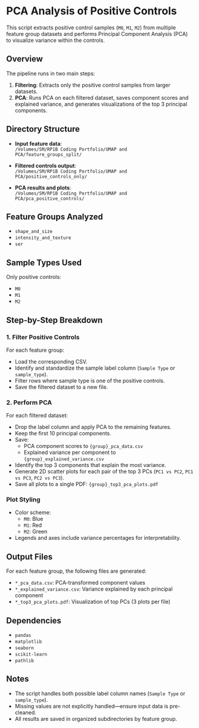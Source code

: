 # PCA Analysis of Positive Controls

This script extracts positive control samples (`M0`, `M1`, `M2`) from multiple feature group datasets and performs Principal Component Analysis (PCA) to visualize variance within the controls.

## Overview

The pipeline runs in two main steps:
1. **Filtering**: Extracts only the positive control samples from larger datasets.
2. **PCA**: Runs PCA on each filtered dataset, saves component scores and explained variance, and generates visualizations of the top 3 principal components.

## Directory Structure

- **Input feature data**:  
  `/Volumes/SM/RP1B Coding Portfolio/UMAP and PCA/feature_groups_split/`

- **Filtered controls output**:  
  `/Volumes/SM/RP1B Coding Portfolio/UMAP and PCA/positive_controls_only/`

- **PCA results and plots**:  
  `/Volumes/SM/RP1B Coding Portfolio/UMAP and PCA/pca_positive_controls/`

## Feature Groups Analyzed

- `shape_and_size`
- `intensity_and_texture`
- `ser`

## Sample Types Used

Only positive controls:
- `M0`
- `M1`
- `M2`

## Step-by-Step Breakdown

### 1. Filter Positive Controls

For each feature group:
- Load the corresponding CSV.
- Identify and standardize the sample label column (`Sample Type` or `sample_type`).
- Filter rows where sample type is one of the positive controls.
- Save the filtered dataset to a new file.

### 2. Perform PCA

For each filtered dataset:
- Drop the label column and apply PCA to the remaining features.
- Keep the first 10 principal components.
- Save:
  - PCA component scores to `{group}_pca_data.csv`
  - Explained variance per component to `{group}_explained_variance.csv`
- Identify the top 3 components that explain the most variance.
- Generate 2D scatter plots for each pair of the top 3 PCs (`PC1 vs PC2`, `PC1 vs PC3`, `PC2 vs PC3`).
- Save all plots to a single PDF: `{group}_top3_pca_plots.pdf`

### Plot Styling

- Color scheme:
  - `M0`: Blue
  - `M1`: Red
  - `M2`: Green
- Legends and axes include variance percentages for interpretability.

## Output Files

For each feature group, the following files are generated:
- `*_pca_data.csv`: PCA-transformed component values
- `*_explained_variance.csv`: Variance explained by each principal component
- `*_top3_pca_plots.pdf`: Visualization of top PCs (3 plots per file)

## Dependencies

- `pandas`
- `matplotlib`
- `seaborn`
- `scikit-learn`
- `pathlib`

## Notes

- The script handles both possible label column names (`Sample Type` or `sample_type`).
- Missing values are not explicitly handled—ensure input data is pre-cleaned.
- All results are saved in organized subdirectories by feature group.
